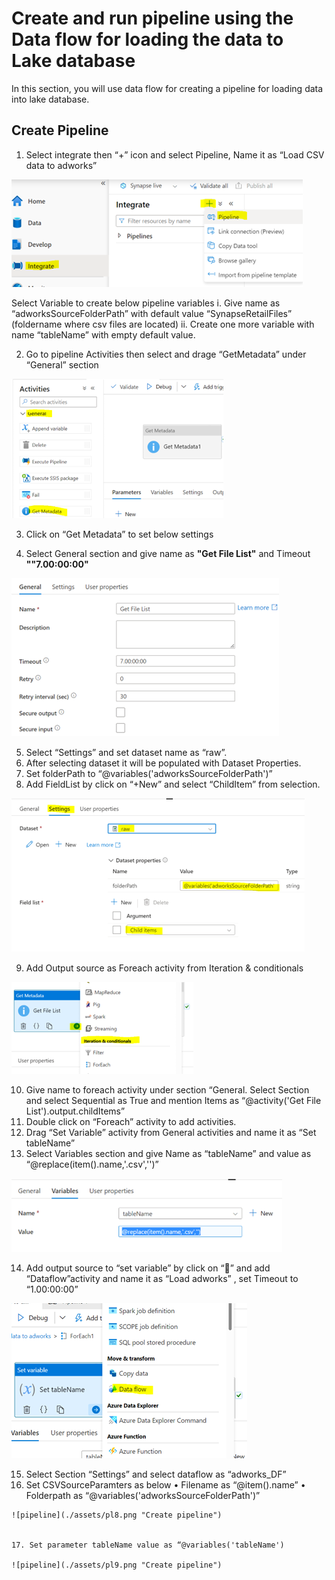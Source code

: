 # Create and run pipeline using the Data flow for loading the data to Lake database

In this section, you will use data flow for creating a pipeline for loading data into lake database.

## Create Pipeline

1.	Select integrate then  “+” icon and select  Pipeline, Name it as “Load CSV data to adworks”

 ![pipeline](./assets/pl1.png "Create pipeline")
 
Select Variable to create below pipeline variables 
  i.	Give name as “adworksSourceFolderPath” with default value “SynapseRetailFiles” (foldername where csv files are located)
  ii.	Create one more variable with name “tableName” with empty default value.
  
  
  2.	Go to pipeline Activities then select and drage “GetMetadata” under “General” section 
   
   ![pipeline](./assets/pl2.png "Create pipeline")
   
  3.	Click on “Get Metadata” to set below settings
  
  4.	Select General section and give name as **"Get File List"**  and Timeout **""7.00:00:00"**
  
  ![pipeline](./assets/pl3.png "Create pipeline")
  
  5.	Select “Settings” and set dataset name as “raw”. 
  6.	After selecting dataset it will be populated with Dataset Properties.
  7.	Set folderPath to “@variables('adworksSourceFolderPath')”
  8.	Add FieldList by click on “+New” and select “ChildItem” from selection.
  
  ![pipeline](./assets/pl4.png "Create pipeline")
  
  9.	Add Output source as Foreach activity from Iteration & conditionals
  
  ![pipeline](./assets/pl5.png "Create pipeline")
     
   10.	Give name to foreach activity under section “General.
       Select Section and select Sequential as True and  mention Items as    “@activity('Get File List').output.childItems”
   11.	Double click on “Foreach” activity  to add activities.
   12.	Drag “Set Variable” activity from General activities and name it as “Set tableName”
   13.	Select Variables section and give Name as “tableName” and value as “@replace(item().name,'.csv','')”
   
   ![pipeline](./assets/pl6.png "Create pipeline")
      
   14.	Add output source to “set variable” by click on “” and add “Dataflow”activity  and name it as “Load adworks” , set Timeout to “1.00:00:00”
   
   ![pipeline](./assets/pl7.png "Create pipeline")
       
   15.	 Select Section “Settings” and select dataflow as “adworks_DF”
   16.	Set CSVSourceParamters as below
        •	Filename as “@item().name”
        •	Folderpath as “@variables('adworksSourceFolderPath')”
        
    ![pipeline](./assets/pl8.png "Create pipeline")
        
     
    17.	Set parameter tableName value as “@variables('tableName')

    ![pipeline](./assets/pl9.png "Create pipeline")


